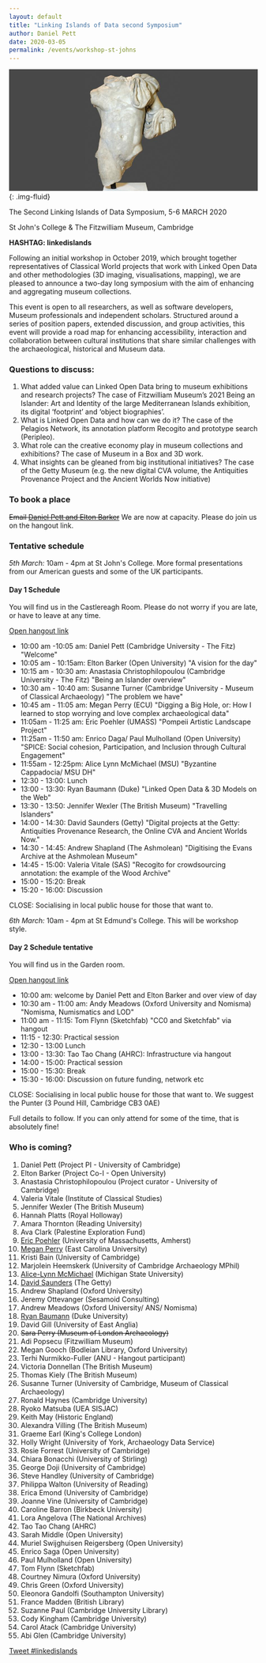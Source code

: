 ```yaml
---
layout: default
title: "Linking Islands of Data second Symposium"
author: Daniel Pett
date: 2020-03-05
permalink: /events/workshop-st-johns
---
```

![](/images/layouts/dionysus.jpg){: .img-fluid}

The Second Linking Islands of Data Symposium, 5-6 MARCH 2020

St John's College & The Fitzwilliam Museum, Cambridge

**HASHTAG: linkedislands**

Following an initial workshop in October 2019, which brought together representatives
of Classical World projects that work with Linked Open Data and other methodologies
(3D imaging, visualisations, mapping), we are pleased to announce a two-day long
symposium with the aim of enhancing and aggregating museum collections.

This event is open to all researchers, as well as software developers, Museum professionals and independent scholars.
Structured around a series of position papers, extended discussion, and group activities,
this event will provide a road map for enhancing accessibility, interaction and
collaboration between cultural institutions that share similar challenges with
the archaeological, historical and Museum data.

### Questions to discuss:
1. What added value can Linked Open Data bring to museum exhibitions and research
projects? The case of Fitzwilliam Museum’s 2021 Being an Islander: Art and Identity
of the large Mediterranean Islands exhibition, its digital ‘footprint’ and ‘object biographies’.
2. What is Linked Open Data and how can we do it? The case of the Pelagios Network,
its annotation platform Recogito and prototype search (Peripleo).
3. What role can the creative economy play in museum collections and exhibitions?
The case of Museum in a Box and 3D work.
4. What insights can be gleaned from big institutional initiatives? The case of
the Getty Museum (e.g. the new digital CVA volume, the Antiquities Provenance
Project and the Ancient Worlds Now initiative)

### To book a place

~~Email [Daniel Pett and Elton Barker](mailto:dejp3@cam.ac.uk,elton.barker@open.ac.uk)~~
We are now at capacity. Please do join us on the hangout link. 

### Tentative schedule

*5th March:* 10am - 4pm at St John's College. More formal presentations from our American guests and some of the UK participants.  

#### Day 1 Schedule


You will find us in the Castlereagh Room. Please do not worry if you are late, or have to leave at any time.

[Open hangout link](https://meet.google.com/tnt-pnpn-dpj)


* 10:00 am -10:05 am: Daniel Pett (Cambridge University - The Fitz) "Welcome"
* 10:05 am - 10:15am: Elton Barker (Open University) "A vision for the day"
* 10:15 am - 10:30 am: Anastasia Christophilopoulou (Cambridge University - The Fitz) "Being an Islander overview"
* 10:30 am - 10:40 am: Susanne Turner (Cambridge University - Museum of Classical Archaeology) "The problem we have"
* 10:45 am - 11:05 am: Megan Perry (ECU) "Digging a Big Hole, or: How I learned to stop worrying and love complex archaeological data"
* 11:05am - 11:25 am: Eric Poehler (UMASS) "Pompeii Artistic Landscape Project"
* 11:25am - 11:50 am: Enrico Daga/ Paul Mulholland (Open University) "SPICE: Social cohesion, Participation, and Inclusion through Cultural Engagement"
* 11:55am - 12:25pm: Alice Lynn McMichael (MSU) "Byzantine Cappadocia/ MSU DH"
* 12:30 - 13:00: Lunch
* 13:00 - 13:30: Ryan Baumann (Duke) "Linked Open Data & 3D Models on the Web"
* 13:30 - 13:50: Jennifer Wexler (The British Museum) "Travelling Islanders"
* 14:00 - 14:30: David Saunders (Getty) "Digital projects at the Getty: Antiquities Provenance Research, the Online CVA and Ancient Worlds Now."
* 14:30 - 14:45: Andrew Shapland (The Ashmolean) "Digitising the Evans Archive at the Ashmolean Museum"
* 14:45 - 15:00: Valeria Vitale (SAS) "Recogito for crowdsourcing annotation: the example of the Wood Archive"
* 15:00 - 15:20: Break
* 15:20 - 16:00: Discussion

CLOSE: Socialising in local public house for those that want to.

*6th March:* 10am - 4pm at St Edmund's College. This will be workshop style.

#### Day 2 Schedule tentative

You will find us in the Garden room. 

[Open hangout link](https://meet.google.com/pnt-qnts-udg)

* 10:00 am: welcome by Daniel Pett and Elton Barker and over view of day
* 10:30 am - 11:00 am: Andy Meadows (Oxford University and Nomisma) "Nomisma, Numismatics and LOD"
* 11:00 am - 11:15: Tom Flynn (Sketchfab) "CC0 and Sketchfab" via hangout 
* 11:15 - 12:30: Practical session
* 12:30 - 13:00 Lunch
* 13:00 - 13:30: Tao Tao Chang (AHRC): Infrastructure via hangout
* 14:00 - 15:00: Practical session
* 15:00 - 15:30: Break
* 15:30 - 16:00: Discussion on future funding, network etc

CLOSE: Socialising in local public house for those that want to. We suggest the Punter (3 Pound Hill, Cambridge CB3 0AE)

<script src="https://gist.github.com/portableant/a112cf3a176ee0fa7faeecf75517bc45.js"></script>

Full details to follow. If you can only attend for some of the time, that is absolutely fine!

### Who is coming?

1. Daniel Pett (Project PI - University of Cambridge)
2. Elton Barker (Project Co-I - Open University)
3. Anastasia Christophilopoulou (Project curator - University of Cambridge)
4. Valeria Vitale (Institute of Classical Studies)
5. Jennifer Wexler (The British Museum)
6. Hannah Platts (Royal Holloway)
7. Amara Thornton (Reading University)
8. Ava Clark (Palestine Exploration Fund)
9. [Eric Poehler](https://www.umass.edu/classics/member/eric-poehler) (University of Massachusetts, Amherst)
10. [Megan Perry](https://anthropology.ecu.edu/megan-perry/) (East Carolina University)
11. Kristi Bain (University of Cambridge)
12. Marjolein Heemskerk (University of Cambridge Archaeology MPhil)
13. [Alice-Lynn McMichael](http://digitalhumanities.msu.edu/people/alice-lynn-mcmichael/) (Michigan State University)
14. [David Saunders](https://blogs.getty.edu/iris/author/dsaunders/) (The Getty)
15. Andrew Shapland (Oxford University)
16. Jeremy Ottevanger (Sesamoid Consulting)
17. Andrew Meadows (Oxford University/ ANS/ Nomisma)
18. [Ryan Baumann](https://library.duke.edu/about/directory/staff/ryan.baumann) (Duke University)
19. David Gill (University of East Anglia)
20. ~~Sara Perry (Museum of London Archaeology)~~
21. Adi Popsecu (Fitzwilliam Museum)
22. Megan Gooch (Bodleian Library, Oxford University)
23. Terhi Nurmikko-Fuller (ANU - Hangout participant)
24. Victoria Donnellan (The British Museum)
25. Thomas Kiely (The British Museum)
26. Susanne Turner (University of Cambridge, Museum of Classical Archaeology)
27. Ronald Haynes (Cambridge University)
28. Ryoko Matsuba (UEA SISJAC)
29. Keith May (Historic England)
30. Alexandra Villing (The British Museum)
31. Graeme Earl (King's College London)
32. Holly Wright (University of York, Archaeology Data Service)
33. Rosie Forrest (University of Cambridge)
34. Chiara Bonacchi (University of Stirling)
35. George Doji (University of Cambridge)
36. Steve Handley (University of Cambridge)
37. Philippa Walton (University of Reading)
38. Erica Emond (University of Cambridge)
39. Joanne Vine (University of Cambridge)
40. Caroline Barron (Birkbeck University)
41. Lora Angelova (The National Archives)
42. Tao Tao Chang (AHRC)
43. Sarah Middle (Open University)
44. Muriel Swijghuisen Reigersberg (Open University)
45. Enrico Saga (Open University)
46. Paul Mulholland (Open University)
47. Tom Flynn (Sketchfab)
48. Courtney Nimura (Oxford University)
49. Chris Green (Oxford University)
50. Eleonora Gandolfi (Southampton University)
51. France Madden (British Library)
52. Suzanne Paul (Cambridge University Library)
53. Cody Kingham (Cambridge University) 
54. Carol Atack (Cambridge University)
55. Abi Glen (Cambridge University)

<a href="https://twitter.com/intent/tweet?button_hashtag=linkedislands&ref_src=twsrc%5Etfw" class="twitter-hashtag-button" data-show-count="false">Tweet #linkedislands</a><script async src="https://platform.twitter.com/widgets.js" charset="utf-8"></script>
